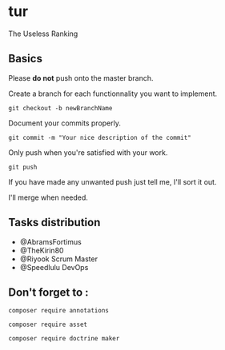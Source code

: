 # tur
The Useless Ranking

## Basics

Please **do not** push onto the master branch.

Create a branch for each functionnality you want to implement.

`git checkout -b newBranchName`

Document your commits properly.

`git commit -m "Your nice description of the commit"`

Only push when you're satisfied with your work.

`git push`

If you have made any unwanted push just tell me, I'll sort it out.

I'll merge when needed.

## Tasks distribution
* @AbramsFortimus
* @TheKirin80
* @Riyook Scrum Master
* @Speedlulu DevOps

## Don't forget to :

`composer require annotations`

`composer require asset`

`composer require doctrine maker`
